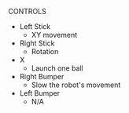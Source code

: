 CONTROLS

- Left Stick
  - XY movement
- Right Stick
  - Rotation
- X
  - Launch one ball
- Right Bumper
  - Slow the robot's movement
- Left Bumper
  - N/A
